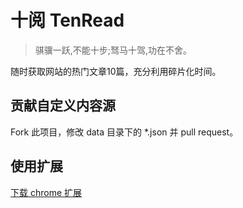 # 十阅 TenRead

> 骐骥一跃,不能十步;驽马十驾,功在不舍。

随时获取网站的热门文章10篇，充分利用碎片化时间。

## 贡献自定义内容源

Fork 此项目，修改 data 目录下的 *.json 并 pull request。


## 使用扩展

[下载 chrome 扩展](https://chrome.google.com/webstore/detail/%E5%8D%81%E9%98%85/bpnpkcfhagdgccpikdkldbnngifepibc)
